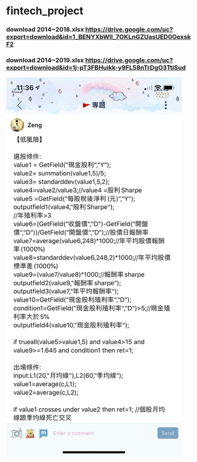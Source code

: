 # fintech_project

### download 2014~2018.xlsx https://drive.google.com/uc?export=download&id=1_BENYXbWlI_7OKLnGZUasUED0OexskF2

### download 2014~2019.xlsx https://drive.google.com/uc?export=download&id=1j-pT3FBHuikk-y9FL58nTrDgO3TtiSud

<img src="https://raw.githubusercontent.com/Rjunjun/fintech_project/master/img/timeline.jpg"
     style="float: left; margin-right: 10px;" />
